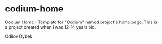 # codium-home
Codium Home - Template for "Codium" named project's home page. This is a project created when I was 12-14 years old.

Odilov Oybek
